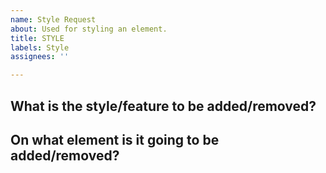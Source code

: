 ```yaml
---
name: Style Request
about: Used for styling an element.
title: STYLE
labels: Style
assignees: ''

---
```


## What is the style/feature to be added/removed?

## On what element is it going to be added/removed?

